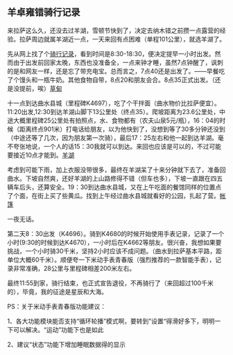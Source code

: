 ## 羊卓雍错骑行记录

来拉萨这么久，还没去过羊湖，雪顿节快到了，决定去纳木错之前攒一点露营的经验。拉萨周边就属羊湖近一点，一天来回有点困难（单程101公里），就选羊湖了。

先从网上找了个[骑行记录](http://www.qixing365.com/thread-333806-1-1.html)，看到时间是8:30-18:30，便决定提早一小时出发。然而由于出发前回家太晚，东西也没准备全，一点来钟才睡，虽然7点钟醒了，讽刺的是和网友一样，还是忘了带充电宝。总而言之，7点40还是出发了。——早餐吃了个馒头和一瓶牛奶。其他食物自带，8点20和朋友会合。8点35正式出发。（还是没提前，唉）[草甸](http://7xsx6z.com1.z0.glb.clouddn.com/%E8%8D%89%E7%94%B8.jpg)

十一点到达曲水县城（里程碑K4697），吃了个干拌面（曲水物价比拉萨便宜）。11:20出发,12:30到达羊湖山脚下13公里处（终点35）。爬坡距离为23.6公里处，中途大概里程碑25公里处有拍照点，水、食物都有（农夫山泉5元/瓶），16：04的时候（距离终点901米）打电话给朋友，以为他快到了，没想到等了30多分钟还没到（中途还等了几次，因为朋友第一次骑），最后17：25左右和他一起到达羊湖。毫不夸张地说，一个人的话15：30我就可以到达。来回也应该是可以的，不过可能要接近10点才能到。[羊湖](http://7xsx6z.com1.z0.glb.clouddn.com/%E7%BE%8A%E6%B9%96.jpg)

考虑到可能下雨，加上衣服没带很多，最终在羊湖呆了十来分钟就下去了，准备回曲水。下坡自然爽，还好羊湖的上山路修得不错（但车也多），下坡一直跟在四五辆车后头，还算安全。19：30到达曲水县城，又在上午吃面的餐馆同样的位置点了个面，在街上买了些黄瓜。找到上午经过曲水县城就看好的公园，扎起了营。[帐篷](http://7xsx6z.com1.z0.glb.clouddn.com/%E5%B8%90%E7%AF%B7.jpg)

一夜无话。

第二天8：30出发（K4696）。骑到K4680的时候开始使用手表记录，记录了一个小时(9:30的时候到达K4670），一小时后在K4662等朋友。很兴奋，我想如果要挑战，一个小时骑30千米，坚持2小时应该不成问题。（曲水到拉萨基本平路，距单位大概60千米）。顺便夸一下米动手表青春版（强烈推荐的一款智能手表），记录非常准确，28公里与里程碑相差200米左右。

最终11:55到家，骑行结束，也正式宣告退役，不再骑行了（来回超过100千米的），毕竟，我的征途是星辰和大海。

PS：关于米动手表青春版功能建议：

1、各大功能模块能否支持“循环轮播”模式啊，要转到”设置“得滑好多下，明明一下可以解决。“运动”功能下也是如此

2、建议“状态”功能下增加睡眠数据得的显示